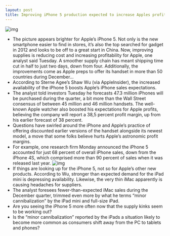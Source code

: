 ```yaml
---
layout: post
title: Improving iPhone 5 production expected to increase Apples profits
---
```

![img](http://media.idownloadblog.com/wp-content/uploads/2012/11/iphone-5-ad1.jpg)
* The picture appears brighter for Apple’s iPhone 5. Not only is the new smartphone easier to find in stores, it’s also the top searched for gadget in 2012 and looks to be off to a great start in China. Now, improving supplies is reducing cost and increasing profitability for Apple, one analyst said Tuesday. A smoother supply chain has meant shipping time cut in half to just two days, down from four. Additionally, the improvements come as Apple preps to offer its handset in more than 50 countries during December…
* According to Sterne Agee’s Shaw Wu (via AppleInsider), the increased availability of the iPhone 5 boosts Apple’s iPhone sales expectations.
* The analyst told investors Tuesday he forecasts 47.3 million iPhones will be purchased during the quarter, a bit more than the Wall Street consensus of between 45 million and 46 million handsets. The well-known Apple watcher also boosted his expectations for Apple profits, believing the company will report a 38,5 percent profit margin, up from his earlier forecast of 38 percent.
* Questions have swirled around the iPhone and Apple’s practice of offering discounted earlier versions of the handset alongside its newest model, a move that some folks believe hurts Apple’s astronomic profit margins.
* For example, one research firm Monday announced the iPhone 5 accounted for just 68 percent of overall iPhone sales, down from the iPhone 4S, which comprised more than 90 percent of sales when it was released last year.
![img](http://media.idownloadblog.com/wp-content/uploads/2012/09/iPhone-5-two-up-front-back-flat.jpg)
* If things are looking up for the iPhone 5, not so for Apple’s other new products. According to Wu, stronger than expected demand for the iPad mini is depressing availability. Likewise, the very thin iMac apparently is causing headaches for suppliers.
* The analyst foresees fewer-than-expected iMac sales during the December quarter, trimmed even more by what he terms “minor cannibalization” by the iPad mini and full-size iPad.
* Are you seeing the iPhone 5 more often now that the supply kinks seem to be working out?
* Is the “minor cannibalization” reported by the iPads a situation likely to become more common as consumers shift away from the PC to tablets and phones?

